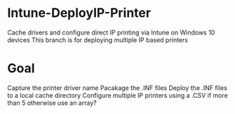 # Intune-DeployIP-Printer
Cache drivers and configure direct IP printing via Intune on Windows 10 devices
This branch is for deploying multiple IP based printers

# Goal
Capture the printer driver name
Pacakage the .INF files
Deploy the .INF files to a local cache directory
Configure multiple IP printers using a .CSV if more than 5 otherwise use an array?
